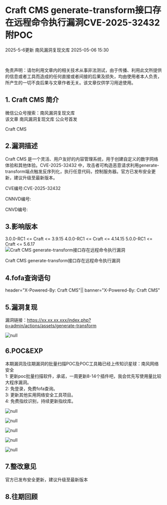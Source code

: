 #  Craft CMS generate-transform接口存在远程命令执行漏洞CVE-2025-32432 附POC   
2025-5-6更新  南风漏洞复现文库   2025-05-06 15:30  
  
   
  
免责声明：请勿利用文章内的相关技术从事非法测试，由于传播、利用此文所提供的信息或者工具而造成的任何直接或者间接的后果及损失，均由使用者本人负责，所产生的一切不良后果与文章作者无关。该文章仅供学习用途使用。  
## 1. Craft CMS 简介  
  
微信公众号搜索：南风漏洞复现文库  
该文章 南风漏洞复现文库 公众号首发  
  
Craft CMS  
## 2.漏洞描述  
  
Craft CMS 是一个灵活、用户友好的内容管理系统，用于创建自定义的数字网络体验和其他体验。CVE-2025-32432 中，攻击者可构造恶意请求利用generate-transform端点触发反序列化，执行任意代码，控制服务器。官方已发布安全更新，建议升级至最新版本。  
  
CVE编号:CVE-2025-32432  
  
CNNVD编号:  
  
CNVD编号:  
## 3.影响版本  
  
3.0.0-RC1 <= Craft <= 3.9.15 4.0.0-RC1 <= Craft <= 4.14.15 5.0.0-RC1 <= Craft <= 5.6.17  
![Craft CMS generate-transform接口存在远程命令执行漏洞](https://mmbiz.qpic.cn/sz_mmbiz_png/HsJDm7fvc3bE4Jqyb6lZVD73pbqicMoZQRwnCydiafNxTdz4os1OyfVQzYksSjOY9S8bicTibHpUgBhCCWRKrDYpFQ/640?wx_fmt=png&from=appmsg "null")  
  
Craft CMS generate-transform接口存在远程命令执行漏洞  
## 4.fofa查询语句  
  
header="X-Powered-By: Craft CMS"|| banner="X-Powered-By: Craft CMS"  
## 5.漏洞复现  
  
漏洞链接：https://xx.xx.xx.xxx/index.php?p=admin/actions/assets/generate-transform  
  
  
![](https://mmbiz.qpic.cn/sz_mmbiz_jpg/HsJDm7fvc3bE4Jqyb6lZVD73pbqicMoZQpKhsp3eCxGdLlZh9t8HPLbw0LjVeNQyiayiaIdP7AXyjZoUFRb9Wt8Ow/640?wx_fmt=jpeg&from=appmsg "null")  
  
## 6.POC&EXP  
  
本期漏洞及往期漏洞的批量扫描POC及POC工具箱已经上传知识星球：南风网络安全  
1: 更新poc批量扫描软件，承诺，一周更新8-14个插件吧，我会优先写使用量比较大程序漏洞。  
2: 免登录，免费fofa查询。  
3: 更新其他实用网络安全工具项目。  
4: 免费指纹识别，持续更新指纹库。  
  
![](https://mmbiz.qpic.cn/sz_mmbiz_jpg/HsJDm7fvc3bE4Jqyb6lZVD73pbqicMoZQO4kOD3dFvVvWkwVibicoeMhrpd5ZbjOuCddY7jf3XK9kDvOKeStqppNg/640?wx_fmt=jpeg&from=appmsg "null")  
  
  
![](https://mmbiz.qpic.cn/sz_mmbiz_jpg/HsJDm7fvc3bE4Jqyb6lZVD73pbqicMoZQMLCfzOf3O65iaLG1jIu7F8SiaYthNSmMJlaEUQmM3LkS2cEPc7d4Fntg/640?wx_fmt=jpeg&from=appmsg "null")  
  
  
![](https://mmbiz.qpic.cn/sz_mmbiz_jpg/HsJDm7fvc3bE4Jqyb6lZVD73pbqicMoZQiaIZQ0bgkCBKypRficc6u2M3spgZkJChU065gQakeYc5ehdudPHh01mw/640?wx_fmt=jpeg&from=appmsg "null")  
  
  
![](https://mmbiz.qpic.cn/sz_mmbiz_jpg/HsJDm7fvc3bE4Jqyb6lZVD73pbqicMoZQy9cRpkB0icZbYSb0T0dPXnDIdttofNhELcicUbrkuicMWrNocvu3hysVw/640?wx_fmt=jpeg&from=appmsg "null")  
  
  
![](https://mmbiz.qpic.cn/sz_mmbiz_jpg/HsJDm7fvc3bE4Jqyb6lZVD73pbqicMoZQevX4TRrsicDUdHsTl0H9YJOqKcQJics0oeL8PzVMajh8zgQOKCj93DTQ/640?wx_fmt=jpeg&from=appmsg "null")  
  
## 7.整改意见  
  
官方已发布安全更新，建议升级至最新版本  
## 8.往期回顾  
  
  
   
  
  
  

